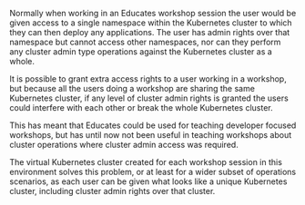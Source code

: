Normally when working in an Educates workshop session the user would be given
access to a single namespace within the Kubernetes cluster to which they can
then deploy any applications. The user has admin rights over that namespace
but cannot access other namespaces, nor can they perform any cluster admin
type operations against the Kubernetes cluster as a whole.

It is possible to grant extra access rights to a user working in a workshop,
but because all the users doing a workshop are sharing the same Kubernetes
cluster, if any level of cluster admin rights is granted the users could
interfere with each other or break the whole Kubernetes cluster.

This has meant that Educates could be used for teaching developer focused
workshops, but has until now not been useful in teaching workshops about
cluster operations where cluster admin access was required.

The virtual Kubernetes cluster created for each workshop session in this
environment solves this problem, or at least for a wider subset of operations
scenarios, as each user can be given what looks like a unique Kubernetes
cluster, including cluster admin rights over that cluster.
